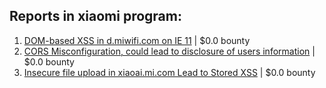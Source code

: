 ## Reports in xiaomi program:
1. [DOM-based XSS in d.miwifi.com on IE 11](https://hackerone.com/reports/879984) | $0.0 bounty
2. [CORS Misconfiguration, could lead to disclosure of users information](https://hackerone.com/reports/879582) | $0.0 bounty
3. [Insecure file upload in xiaoai.mi.com Lead to Stored  XSS](https://hackerone.com/reports/882733) | $0.0 bounty